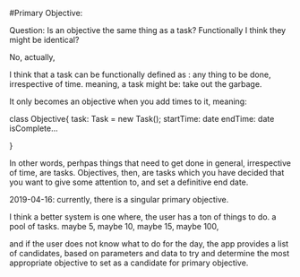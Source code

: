 

#Primary Objective:


Question:  Is an objective the same thing as a task?
Functionally I think they might be identical?


No, actually, 

I think that a task can be functionally defined as : any thing to be done, irrespective of time.  meaning, a task might be: take out the garbage.

It only becomes an objective when you add times to it, meaning:

class Objective{
    task: Task =  new Task();
    startTime:  date
    endTime: date
    isComplete...

}

In other words, perhpas things that need to get done in general, irrespective of time, are tasks.
Objectives, then, are tasks which you have decided that you want to give some attention to, and set a definitive end date.





2019-04-16:  currently, there is a singular primary objective.

I think a better system is one where, the user has a ton of things to do.  a pool of tasks.  maybe 5, maybe 10, maybe 15, maybe 100,




and if the user does not know what to do for the day, the app provides a list of candidates, based on parameters and data to try and determine the most appropriate objective to set as a candidate for primary objective.

